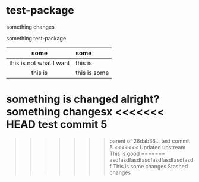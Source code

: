 # test-package

something changes

something
test-package

| some                    | some         |
| :-:                     | :-           |
| this is not what I want | this is      |
| this is                 | this is some |

something is changed alright?
something changesx
<<<<<<< HEAD
test commit 5
=======
>>>>>>> parent of 26dab36... test commit 5
<<<<<<< Updated upstream
This is good
=======
asdfasdfasdfasdfasdfasdfasdfasdf
This is some changes
>>>>>>> Stashed changes
